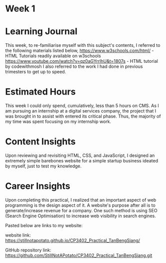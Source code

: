 # Week 1

# Learning Journal

This week, to re-familiarise myself with this subject's contents, I referred to the following materials listed below,
https://www.w3schools.com/html/ - HTML Tutorials readily available on w3schools
https://www.youtube.com/watch?v=qz0aGYrrlhU&t=1807s - HTML tutorial by codewithmosh
I also referred to the work I had done in previous trimesters to get up to speed. 

# Estimated Hours
This week I could only spend, cumulatively, less than 5 hours on CMS. As I am pursuing an internship 
at a digital services company, the project that I was brought in to assist with entered its critical phase. Thus, the majority of my time 
was spent focusing on my internship work.

# Content Insights
Upon reviewing and revisiting HTML, CSS, and JavaScript, I designed an extremely simple barebones website for a 
simple startup business ideated by myself, just to test my knowledge.

# Career Insights
Upon completing this practical, I realized that an important aspect of web programming is the design aspect of it.
A website's purpose after all is to generate/increase revenue for a company. One such method is using SEO (Search Engine Optimisation)
to increase web visibility in search engines. 

Pasted below are links to my website:

website link: https://stillnotapotato.github.io/CP3402_Practical_TanBengSiang/

GitHub repository link: https://github.com/StillNotAPotato/CP3402_Practical_TanBengSiang.git